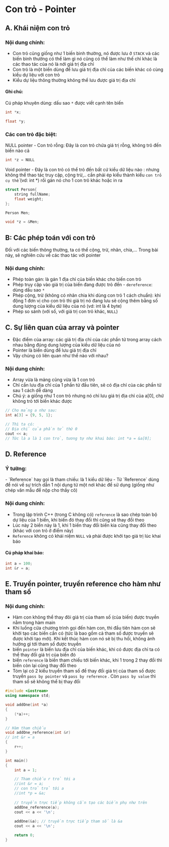# Con trỏ - Pointer

<h2>A. Khái niệm con trỏ</h2>

<h3>Nội dung chính:</h3>

- Con trỏ cũng giống như 1 biến bình thường, nó được lưu ở `STACK` và các biến bình thường có thể làm gì nó cũng có thể làm như thế chỉ khác là các thao tác của nó là nới giá trị địa chỉ
- Con trỏ là một biến dùng để lưu giá trị địa chỉ của các biến khác có cùng kiểu dự liệu với con trỏ
- Kiểu dự liệu thông thường không thể lưu được giá trị địa chỉ 

<h4>Ghi chú:</h4>

Cú pháp khuyên dùng: dấu sao `*` được viết cạnh tên biến

```C++
int *x;

float *y;
```

<h3>Các con trỏ đặc biệt:</h3>

NULL pointer - Con trỏ rỗng: Đây là con trỏ chứa giá trị rỗng, không trỏ đến biến nào cả 

```C++
int *z = NULL
```

Void pointer - Đây là con trỏ có thể trỏ đến bất cứ kiểu dữ liệu nào : nhưng không thể thao tác truy cập, cộng trừ,.. cần phải ép kiểu thành kiểu `con trỏ cụ thể` (vd: int *) rồi gán  nó cho 1 con trỏ khác hoặc in ra

```C++
struct Person{
    string fullName;
    float weight;
};

Person Men;

void *z = &Men;
```

<h2>B: Các phép toán với con trỏ</h2>

Đối với các biến thông thường, ta có thể cộng, trừ, nhân, chia,...
Trong bài này, sẽ nghiên cứu về các thao tác với pointer

<h3>Nội dung chính:</h3>

- Phép toàn gán: là gán 1 địa chỉ của biến khác cho biến con trỏ
- Phép truy cập vào giá trị của biến đang được trỏ đến - `dereference`: dùng dấu sao `*` 
- Phép cộng, trừ (không có nhân chia khi dùng con trỏ 1 cách chuẩn): khi động 1 đơn vị cho con trỏ thì giá trị nó đang lưu sẽ cộng thêm bằng số dung lượng của kiểu dữ liệu của nó (vd: int là 4 byte)
- Phép so sánh (với số, với giá trị con trỏ khác, `NULL`)

<h2>C. Sự liên quan của array và pointer</h2>

- Đặc điểm của array: các giá trị địa chỉ của các phần tử trong array cách nhau bằng đúng dung lượng của kiểu dữ liệu của nó
- Pointer là biến dùng để lưu giá trị địa chỉ 
- Vậy chúng có liên quan như thế nào với nhau?

<h3>Nội dung chính:</h3>


- Array vừa là mảng cũng vừa là 1 con trỏ 
- Chỉ cần lưu địa chỉ của 1 phần từ đầu tiên, sẽ có địa chỉ của các phần tử sau 1 cách dễ dàng
- Chú ý: a giống như 1 con trỏ nhưng nó chỉ lưu giá trị địa chỉ của a[0], chứ không trỏ tới biến khác được 
 
```C++
// Cho mảng a như sau:
int a[3] = {9, 5, 1};

// Thì ta có:
// Địa chỉ của phần tử thứ 0 
cout << a;
// Tức là a là 1 con trỏ, tương tự như khai báo: int *a = &a[0];
```

<h2>D. Reference</h2>

<h3>Ý tưởng: </h3>
- `Reference` hay gọi là tham chiếu: là 1 kiểu dữ liệu
- Từ `Reference` dùng để nói về sự trích dẫn 1 nội dung từ một nơi khác để sử dụng (giống như chép văn mẫu để nộp cho thầy cô)

<h3>Nội dung chính:</h3>

- Trong lập trình C++ (trong C không có) `reference` là sao chép toàn bộ dự liệu của 1 biến, khi biến đó thay đổi thì cũng sẽ thay đổi theo
- Lúc này 2 biến này là 1, khi 1 biến thay đổi biến kia cũng thay đổi theo (khác với con trỏ ở điểm này)
- `Reference` không có khái niệm `NULL` và phải được khởi tạo giá trị lúc khai báo

<h4> Cú pháp khai báo:</h4>

```C++
int a = 100;
int &r = a; 
```

<h2>E. Truyền pointer, truyền reference cho hàm như tham số</h2>

<h3>Nội dung chính: </h3>

- Hàm con không thể thay đôi giá trị của tham số (của biến) được truyền nằm trong hàm main
- Khi luồng cửa chương trình gọi đến hàm con, thì đầu tiên hàm con sẽ khởi tạo các biến cần có (tức là bao gồm cả tham số được truyền sẽ được khởi tạo mới). Khi kết thúc hàm con nó sẽ bị thu hồi, không ảnh hưởng gì tới tham số được truyền
- biến `pointer` là biến lưu địa chỉ của biến khác, khi có được địa chỉ ta có thể thay đổi giá trị của biến đó 
- biến `reference` là biến tham chiếu tới biến khác, khi 1 trong 2 thay đổi thì biến còn lại cũng thay đổi theo
- Tóm lại có 2 kiểu truyền tham số để thay đổi giá trị của tham số được truyền `pass by pointer` và `pass by reference` . Còn `pass by value` thì tham số sẽ không thể bị thay đổi

```C++
#include <iostream>
using namespace std;

void addOne(int *a)
{
    (*a)++;
}

// Hàm tham chiếu 
void addOne_reference(int &r)
// int &r = a 
{
    r++;
}

int main()
{
    int a = 1;

    // Tham chiếu r trỏ tới a
    //int &r = a;
    // con trỏ trỏ tới a
    //int *p = &a;
    
    // truyền trực tiếp không cần tạo các biến phụ như trên
    addOne_reference(a); 
    cout << a << '\n';
    
    addOne(&a); // truyền trực tiếp tham số là &a
    cout << a << '\n'; 

    return 0;
}
```